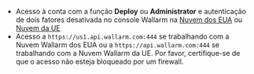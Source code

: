 * Acesso à conta com a função **Deploy** ou **Administrator** e autenticação de dois fatores desativada no console Wallarm na [Nuvem dos EUA](https://us1.my.wallarm.com/) ou [Nuvem da UE](https://my.wallarm.com/)
* Acesso a `https://us1.api.wallarm.com:444` se trabalhando com a Nuvem Wallarm dos EUA ou a `https://api.wallarm.com:444` se trabalhando com a Nuvem Wallarm da UE. Por favor, certifique-se de que o acesso não esteja bloqueado por um firewall.